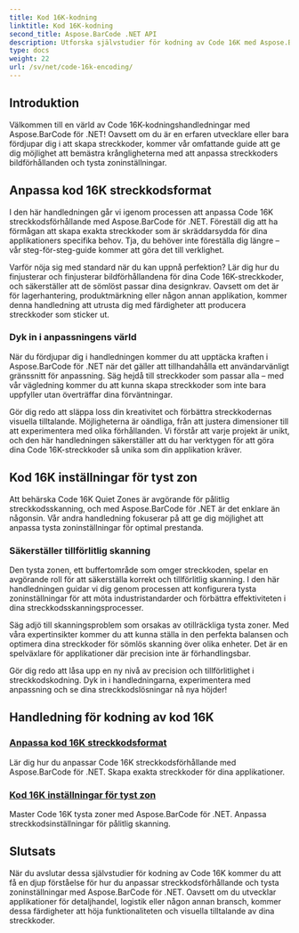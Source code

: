 ```yaml
---
title: Kod 16K-kodning
linktitle: Kod 16K-kodning
second_title: Aspose.BarCode .NET API
description: Utforska självstudier för kodning av Code 16K med Aspose.BarCode för .NET. Anpassa streckkodernas bildförhållanden och tysta zoninställningar för exakt, pålitlig skanning i dina applikationer.
type: docs
weight: 22
url: /sv/net/code-16k-encoding/
---
```


## Introduktion

Välkommen till en värld av Code 16K-kodningshandledningar med Aspose.BarCode för .NET! Oavsett om du är en erfaren utvecklare eller bara fördjupar dig i att skapa streckkoder, kommer vår omfattande guide att ge dig möjlighet att bemästra krångligheterna med att anpassa streckkoders bildförhållanden och tysta zoninställningar.

## Anpassa kod 16K streckkodsformat

I den här handledningen går vi igenom processen att anpassa Code 16K streckkodsförhållande med Aspose.BarCode för .NET. Föreställ dig att ha förmågan att skapa exakta streckkoder som är skräddarsydda för dina applikationers specifika behov. Tja, du behöver inte föreställa dig längre – vår steg-för-steg-guide kommer att göra det till verklighet.

Varför nöja sig med standard när du kan uppnå perfektion? Lär dig hur du finjusterar och finjusterar bildförhållandena för dina Code 16K-streckkoder, och säkerställer att de sömlöst passar dina designkrav. Oavsett om det är för lagerhantering, produktmärkning eller någon annan applikation, kommer denna handledning att utrusta dig med färdigheter att producera streckkoder som sticker ut.

### Dyk in i anpassningens värld

När du fördjupar dig i handledningen kommer du att upptäcka kraften i Aspose.BarCode för .NET när det gäller att tillhandahålla ett användarvänligt gränssnitt för anpassning. Säg hejdå till streckkoder som passar alla – med vår vägledning kommer du att kunna skapa streckkoder som inte bara uppfyller utan överträffar dina förväntningar.

Gör dig redo att släppa loss din kreativitet och förbättra streckkodernas visuella tilltalande. Möjligheterna är oändliga, från att justera dimensioner till att experimentera med olika förhållanden. Vi förstår att varje projekt är unikt, och den här handledningen säkerställer att du har verktygen för att göra dina Code 16K-streckkoder så unika som din applikation kräver.

## Kod 16K inställningar för tyst zon

Att behärska Code 16K Quiet Zones är avgörande för pålitlig streckkodsskanning, och med Aspose.BarCode för .NET är det enklare än någonsin. Vår andra handledning fokuserar på att ge dig möjlighet att anpassa tysta zoninställningar för optimal prestanda.

### Säkerställer tillförlitlig skanning

Den tysta zonen, ett buffertområde som omger streckkoden, spelar en avgörande roll för att säkerställa korrekt och tillförlitlig skanning. I den här handledningen guidar vi dig genom processen att konfigurera tysta zoninställningar för att möta industristandarder och förbättra effektiviteten i dina streckkodsskanningsprocesser.

Säg adjö till skanningsproblem som orsakas av otillräckliga tysta zoner. Med våra expertinsikter kommer du att kunna ställa in den perfekta balansen och optimera dina streckkoder för sömlös skanning över olika enheter. Det är en spelväxlare för applikationer där precision inte är förhandlingsbar.

Gör dig redo att låsa upp en ny nivå av precision och tillförlitlighet i streckkodskodning. Dyk in i handledningarna, experimentera med anpassning och se dina streckkodslösningar nå nya höjder!
## Handledning för kodning av kod 16K
### [Anpassa kod 16K streckkodsformat](./code-16k-aspect-ratio-customization/)
Lär dig hur du anpassar Code 16K streckkodsförhållande med Aspose.BarCode för .NET. Skapa exakta streckkoder för dina applikationer.
### [Kod 16K inställningar för tyst zon](./code-16k-quiet-zone-settings/)
Master Code 16K tysta zoner med Aspose.BarCode för .NET. Anpassa streckkodsinställningar för pålitlig skanning.

## Slutsats

När du avslutar dessa självstudier för kodning av Code 16K kommer du att få en djup förståelse för hur du anpassar streckkodsförhållande och tysta zoninställningar med Aspose.BarCode för .NET. Oavsett om du utvecklar applikationer för detaljhandel, logistik eller någon annan bransch, kommer dessa färdigheter att höja funktionaliteten och visuella tilltalande av dina streckkoder.